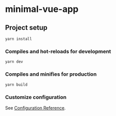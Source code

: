 # minimal-vue-app

## Project setup

```
yarn install
```

### Compiles and hot-reloads for development

```
yarn dev
```

### Compiles and minifies for production

```
yarn build
```

### Customize configuration

See [Configuration Reference](https://cli.vuejs.org/config/).
